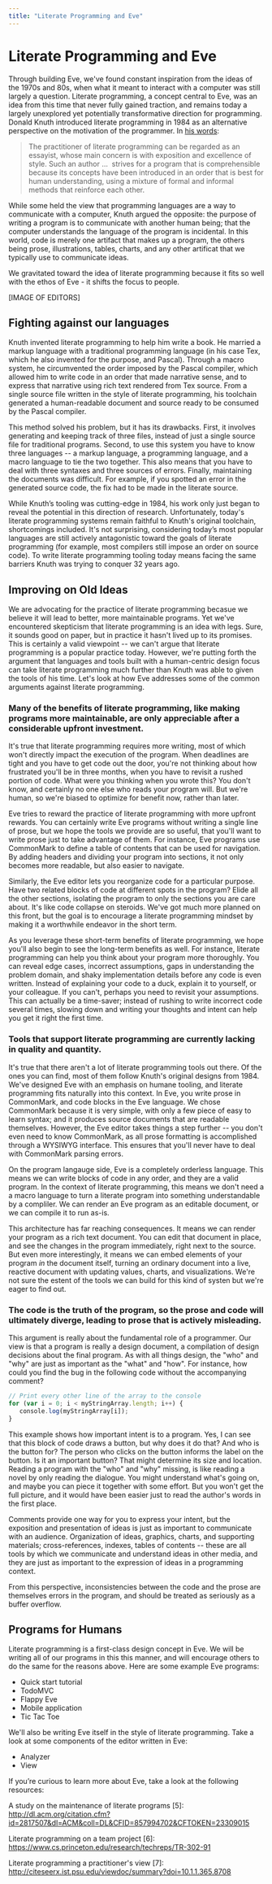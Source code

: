 ```yaml
---
title: "Literate Programming and Eve"
---
```


# Literate Programming and Eve

Through building Eve, we've found constant inspiration from the ideas of the 1970s and 80s, when what it meant to interact with a computer was still largely a question. Literate programming, a concept central to Eve, was an idea from this time that never fully gained traction, and remains today a largely unexplored yet potentially transformative direction for programming. Donald Knuth introduced literate programming in 1984 as an alternative perspective on the motivation of the programmer. In [his words][2]:

> The practitioner of literate programming can be regarded as an essayist, whose main concern is with exposition and excellence of style. Such an author ...  strives for a program that is comprehensible because its concepts have been introduced in an order that is best for human understanding, using a mixture of formal and informal methods that reinforce each other.

While some held the view that programming languages are a way to communicate with a computer, Knuth argued the opposite: the purpose of writing a program is to communicate with another human being; that the computer understands the language of the program is incidental. In this world, code is merely one artifact that makes up a program, the others being prose, illustrations, tables, charts, and any other artificat that we typically use to communicate ideas.

We gravitated toward the idea of literate programming because it fits so well with the ethos of Eve - it shifts the focus to people.

[IMAGE OF EDITORS]

## Fighting against our languages

Knuth invented literate programming to help him write a book. He married a markup language with a traditional programming language (in his case Tex, which he also invented for the purpose, and Pascal). Through a macro system, he circumvented the order imposed by the Pascal compiler, which allowed him to write code in an order that made narrative sense, and to express that narrative using rich text rendered from Tex source. From a single source file written in the style of literate programming, his toolchain generated a human-readable document and source ready to be consumed by the Pascal compiler.

This method solved his problem, but it has its drawbacks. First, it involves generating and keeping track of three files, instead of just a single source file for traditional programs. Second, to use this system you have to know three languages -- a markup language, a programming language, and a macro language to tie the two together. This also means that you have to deal with three syntaxes and three sources of errors. Finally, maintaining the documents was difficult. For example, if you spotted an error in the generated source code, the fix had to be made in the literate source.

While Knuth’s tooling was cutting-edge in 1984, his work only just began to reveal the potential in this direction of research. Unfortunately, today's literate programming systems remain faithful to Knuth's original toolchain, shortcomings included. It's not surprising, considering today’s most popular languages are still actively antagonistic toward the goals of literate programming (for example, most compilers still impose an order on source code). To write literate programming tooling today means facing the same barriers Knuth was trying to conquer 32 years ago.

## Improving on Old Ideas

We are advocating for the practice of literate programming becasue we believe it will lead to better, more maintainable programs. Yet we've encountered skepticism that literate programming is an idea with legs. Sure, it sounds good on paper, but in practice it hasn't lived up to its promises. This is certainly a valid viewpoint -- we can't argue that literate programming is a popular practice today. However, we're putting forth the argument that languages and tools built with a human-centric design focus can take literate programming much further than Knuth was able to given the tools of his time. Let's look at how Eve addresses some of the common arguments against literate programming.

### Many of the benefits of literate programming, like making programs more maintainable, are only appreciable after a considerable upfront investment.

It's true that literate programming requires more writing, most of which won't directly impact the execution of the program. When deadlines are tight and you have to get code out the door, you're not thinking about how frustrated you'll be in three months, when you have to revisit a rushed portion of code. What were you thinking when you wrote this? You don't know, and certainly no one else who reads your program will. But we're human, so we're biased to optimize for benefit now, rather than later.

Eve tries to reward the practice of literate programming with more upfront rewards. You can certainly write Eve programs without writing a single line of prose, but we hope the tools we provide are so useful, that you'll want to write prose just to take advantage of them. For instance, Eve programs use CommonMark to define a table of contents that can be used for navigation. By adding headers and dividing your program into sections, it not only becomes more readable, but also easier to navigate.

Similarly, the Eve editor lets you reorganize code for a particular purpose. Have two related blocks of code at different spots in the program? Elide all the other sections, isolating the program to only the sections you are care about. It's like code collapse on steroids. We've got much more planned on this front, but the goal is to encourage a literate programming mindset by making it a worthwhile endeavor in the short term.

As you leverage these short-term benefits of literate programming, we hope you'll also begin to see the long-term benefits as well. For instance, literate programming can help you think about your program more thoroughly. You can reveal edge cases, incorrect assumptions, gaps in understanding the problem domain, and shaky implementation details before any code is even written. Instead of explaining your code to a duck, explain it to yourself, or your colleague. If you can't, perhaps you need to revisit your assumptions. This can actually be a time-saver; instead of rushing to write incorrect code several times, slowing down and writing your thoughts and intent can help you get it right the first time.

### Tools that support literate programming are currently lacking in quality and quantity.

It's true that there aren't a lot of literate programming tools out there. Of the ones you can find, most of them follow Knuth's original designs from 1984. We've designed Eve with an emphasis on humane tooling, and literate programming fits naturally into this context. In Eve, you write prose in CommonMark, and code blocks in the Eve language. We chose CommonMark because it is very simple, with only a few piece of easy to learn syntax; and it produces source documents that are readable themselves. However, the Eve editor takes things a step further -- you don't even need to know CommonMark, as all prose formatting is accomplished through a WYSIWYG interface. This ensures that you'll never have to deal with CommonMark parsing errors.

On the program langauge side, Eve is a completely orderless language. This means we can write blocks of code in any order, and they are a valid program. In the context of literate programming, this means we don't need a a macro language to turn a literate program into something understandable by a compliler. We can render an Eve program as an editable document, or we can compile it to run as-is.

This architecture has far reaching consequences. It means we can render your program as a rich text document. You can edit that document in place, and see the changes in the program immediately, right next to the source. But even more interestingly, it means we can embed elements of your program _in_ the document itself, turning an ordinary document into a live, reactive document with updating values, charts, and visualizations. We're not sure the estent of the tools we can build for this kind of systen but we're eager to find out.

### The code is the truth of the program, so the prose and code will ultimately diverge, leading to prose that is actively misleading.

This argument is really about the fundamental role of a programmer. Our view is that a program is really a design document, a compilation of design decisions about the final program. As with all things design, the "who" and "why" are just as important as the "what" and "how". For instance, how could you find the bug in the following code without the accompanying comment?

```javascript
// Print every other line of the array to the console
for (var i = 0; i < myStringArray.length; i++) {
   console.log(myStringArray[i]);
}
```

This example shows how important intent is to a program. Yes, I can see that this block of code draws a button, but why does it do that? And who is the button for? The person who clicks on the button informs the label on the button. Is it an important button? That might determine its size and location. Reading a program with the "who" and "why" missing, is like reading a novel by only reading the dialogue. You might understand what's going on, and maybe you can piece it together with some effort. But you won't get the full picture, and it would have been easier just to read the author's words in the first place.

Comments provide one way for you to express your intent, but the exposition and presentation of ideas is just as important to communicate with an audience. Organization of ideas, graphics, charts, and supporting materials; cross-references, indexes, tables of contents -- these are all tools by which we communicate and understand ideas in other media, and they are just as important to the expression of ideas in a programming context.

From this perspective, inconsistencies between the code and the prose are themselves errors in the program, and should be treated as seriously as a buffer overflow.

## Programs for Humans

Literate programming is a first-class design concept in Eve. We will be writing all of our programs in this this manner, and will encourage others to do the same for the reasons above. Here are some example Eve programs:

- Quick start tutorial
- TodoMVC
- Flappy Eve
- Mobile application
- Tic Tac Toe

We'll also be writing Eve itself in the style of literate programming. Take a look at some components of the editor written in Eve:

- Analyzer
- View

If you’re curious to learn more about Eve, take a look at the following resources:

[1]: https://en.wikipedia.org/wiki/Literate_programming
[2]: http://www.literateprogramming.com/knuthweb.pdf
[3]: https://blog.bufferapp.com/science-of-storytelling-why-telling-a-story-is-the-most-powerful-way-to-activate-our-brains
[4]: http://www.perl.com/pub/tchrist/litprog.html

A study on the maintenance of literate programs
[5]: http://dl.acm.org/citation.cfm?id=2817507&dl=ACM&coll=DL&CFID=857994702&CFTOKEN=23309015

Literate programming on a team project
[6]: https://www.cs.princeton.edu/research/techreps/TR-302-91

Literate programming a practitioner's view
[7]: http://citeseerx.ist.psu.edu/viewdoc/summary?doi=10.1.1.365.8708

